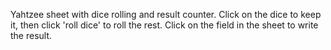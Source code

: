 Yahtzee sheet with dice rolling and result counter.
Click on the dice to keep it, then click 'roll dice' to roll the rest.
Click on the field in the sheet to write the result.
